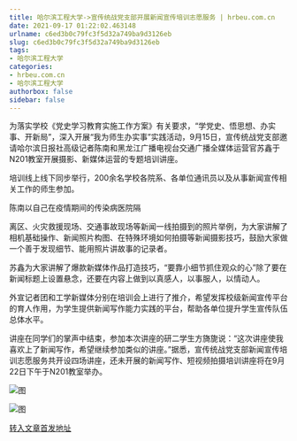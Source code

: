 ```yaml
---
title: 哈尔滨工程大学->宣传统战党支部开展新闻宣传培训志愿服务 | hrbeu.com.cn
date: 2021-09-17 01:22:02.463148
urlname: c6ed3b0c79fc3f5d32a749ba9d3126eb
slug: c6ed3b0c79fc3f5d32a749ba9d3126eb
tags: 
- 哈尔滨工程大学
categories:
- hrbeu.com.cn
- 哈尔滨工程大学
authorbox: false
sidebar: false
---
```

为落实学校《党史学习教育实施工作方案》有关要求，“学党史、悟思想、办实事、开新局”，深入开展“我为师生办实事”实践活动，9月15日，宣传统战党支部邀请哈尔滨日报社高级记者陈南和黑龙江广播电视台交通广播全媒体运营官苏鑫于N201教室开展摄影、新媒体运营的专题培训讲座。

培训线上线下同步举行，200余名学校各院系、各单位通讯员以及从事新闻宣传相关工作的师生参加。

陈南以自己在疫情期间的传染病医院隔
<!--more-->
离区、火灾救援现场、交通事故现场等新闻一线拍摄到的照片举例，为大家讲解了相机基础操作、新闻照片构图、在特殊环境如何拍摄等新闻摄影技巧，鼓励大家做一个善于发现细节、能用照片讲故事的记录者。

苏鑫为大家讲解了爆款新媒体作品打造技巧，“要靠小细节抓住观众的心”除了要在新闻标题上设置悬念，还要在内容上做到以真感人，以事服人，以情动人。

外宣记者团和工学新媒体分别在培训会上进行了推介，希望发挥校级新闻宣传平台的育人作用，为学生提供新闻写作能力实践的平台，帮助各单位提升学生宣传队伍总体水平。

讲座在同学们的掌声中结束，参加本次讲座的研二学生方旖旎说：“这次讲座使我喜欢上了新闻写作，希望继续参加类似的讲座。”据悉，宣传统战党支部新闻宣传培训志愿服务共开设四场讲座，还未开展的新闻写作、短视频拍摄培训讲座将在9月22日下午于N201教室举办。

![图](http://gongxue.cn/__local/1/8C/B8/A9240C268AFB5DCCF8806DCA092_5798B484_15237.jpg)

![图](http://gongxue.cn/__local/1/FC/64/8F6B23F0F2198957F38800B1601_1EE5369A_2BF25.jpg)

[转入文章首发地址](http://gongxue.cn/info/1015/67792.htm)